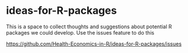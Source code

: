 # ideas-for-R-packages

This is a space to collect thoughts and suggestions about potential R packages we could develop.
Use the issues feature to do this

https://github.com/Health-Economics-in-R/ideas-for-R-packages/issues
